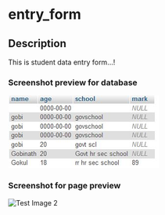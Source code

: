 # entry_form
## Description
This is student data entry form...!
### Screenshot preview for database
![Test Image 1](db.JPG)
### Screenshot for page preview
![Test Image 2](op.png)

